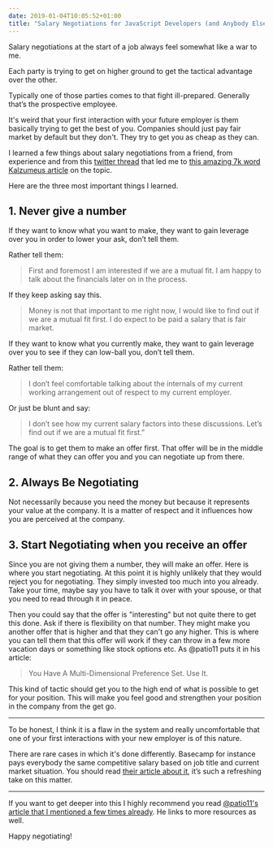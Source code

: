 ```yaml
---
date: 2019-01-04T10:05:52+01:00
title: "Salary Negotiations for JavaScript Developers (and Anybody Else)"
---
```


Salary negotiations at the start of a job always feel somewhat like a war to me.

Each party is trying to get on higher ground to get the tactical advantage over the other. 

Typically one of those parties comes to that fight ill-prepared. Generally that’s the prospective employee.

It's weird that your first interaction with your future employer is them basically trying to get the best of you. Companies should just pay fair market by default but they don't. They try to get you as cheap as they can.

I learned a few things about salary negotiations from a friend, from experience and from this [twitter thread](https://mobile.twitter.com/filosottile/status/1070099435085066241) that led me to [this amazing 7k word Kalzumeus article](https://www.kalzumeus.com/2012/01/23/salary-negotiation/) on the topic.

Here are the three most important things I learned.

## 1. Never give a number

If they want to know what you want to make, they want to gain leverage over you in order to lower your ask, don’t tell them. 

Rather tell them:

> First and foremost I am interested if we are a mutual fit. I am happy to talk about the financials later on in the process.

If they keep asking say this. 

> Money is not that important to me right now, I would like to find out if we are a mutual fit first. I do expect to be paid a salary that is fair market.

If they want to know what you currently make, they want to gain leverage over you to see if they can low-ball you, don’t tell them.

Rather tell them:

> I don’t feel comfortable talking about the internals of my current working arrangement out of respect to my current employer.

Or just be blunt and say: 

> I don’t see how my current salary factors into these discussions. Let’s find out if we are a mutual fit first.”

The goal is to get them to make an offer first. That offer will be in the middle range of what they can offer you and you can negotiate up from there. 

## 2. Always Be Negotiating

Not necessarily because you need the money but because it represents your value at the company. It is a matter of respect and it influences how you are perceived at the company. 

## 3. Start Negotiating when you receive an offer

Since you are not giving them a number, they will make an offer. Here is where you start negotiating. At this point it is highly unlikely that they would reject you for negotiating. They simply invested too much into you already. Take your time, maybe say you have to talk it over with your spouse, or that you need to read through it in peace.

Then you could say that the offer is "interesting" but not quite there to get this done. Ask if there is flexibility on that number. They might make you another offer that is higher and that they can't go any higher. This is where you can tell them that this offer will work if they can throw in a few more vacation days or something like stock options etc. As @patio11 puts it in his article: 

> You Have A Multi-Dimensional Preference Set.  Use It.

This kind of tactic should get you to the high end of what is possible to get for your position. This will make you feel good and strengthen your position in the company from the get go.

---

To be honest, I think it is a flaw in the system and really uncomfortable that one of your first interactions with your new employer is of this nature. 

There are rare cases in which it's done differently. Basecamp for instance pays everybody the same competitive salary based on job title and current market situation. You should read [their article about it](https://m.signalvnoise.com/how-we-pay-people-at-basecamp-f1d04f4f194b), it’s such a refreshing take on this matter.

---

If you want to get deeper into this I highly recommend you read [@patio11's](https://mobile.twitter.com/patio11) [article that I mentioned a few times already](https://www.kalzumeus.com/2012/01/23/salary-negotiation/). He links to more resources as well.

Happy negotiating!